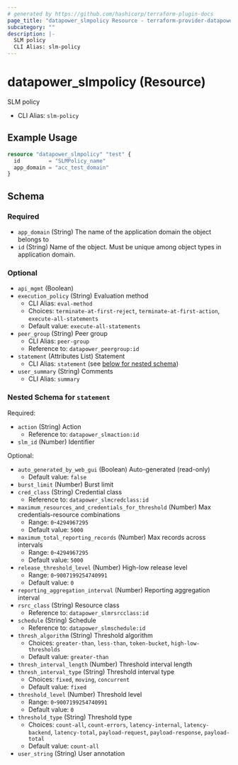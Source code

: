 ```yaml
---
# generated by https://github.com/hashicorp/terraform-plugin-docs
page_title: "datapower_slmpolicy Resource - terraform-provider-datapower"
subcategory: ""
description: |-
  SLM policy
  CLI Alias: slm-policy
---
```


# datapower_slmpolicy (Resource)

SLM policy
  - CLI Alias: `slm-policy`

## Example Usage

```terraform
resource "datapower_slmpolicy" "test" {
  id         = "SLMPolicy_name"
  app_domain = "acc_test_domain"
}
```

<!-- schema generated by tfplugindocs -->
## Schema

### Required

- `app_domain` (String) The name of the application domain the object belongs to
- `id` (String) Name of the object. Must be unique among object types in application domain.

### Optional

- `api_mgmt` (Boolean)
- `execution_policy` (String) Evaluation method
  - CLI Alias: `eval-method`
  - Choices: `terminate-at-first-reject`, `terminate-at-first-action`, `execute-all-statements`
  - Default value: `execute-all-statements`
- `peer_group` (String) Peer group
  - CLI Alias: `peer-group`
  - Reference to: `datapower_peergroup:id`
- `statement` (Attributes List) Statement
  - CLI Alias: `statement` (see [below for nested schema](#nestedatt--statement))
- `user_summary` (String) Comments
  - CLI Alias: `summary`

<a id="nestedatt--statement"></a>
### Nested Schema for `statement`

Required:

- `action` (String) Action
  - Reference to: `datapower_slmaction:id`
- `slm_id` (Number) Identifier

Optional:

- `auto_generated_by_web_gui` (Boolean) Auto-generated (read-only)
  - Default value: `false`
- `burst_limit` (Number) Burst limit
- `cred_class` (String) Credential class
  - Reference to: `datapower_slmcredclass:id`
- `maximum_resources_and_credentials_for_threshold` (Number) Max credentials-resource combinations
  - Range: `0`-`4294967295`
  - Default value: `5000`
- `maximum_total_reporting_records` (Number) Max records across intervals
  - Range: `0`-`4294967295`
  - Default value: `5000`
- `release_threshold_level` (Number) High-low release level
  - Range: `0`-`9007199254740991`
  - Default value: `0`
- `reporting_aggregation_interval` (Number) Reporting aggregation interval
- `rsrc_class` (String) Resource class
  - Reference to: `datapower_slmrsrcclass:id`
- `schedule` (String) Schedule
  - Reference to: `datapower_slmschedule:id`
- `thresh_algorithm` (String) Threshold algorithm
  - Choices: `greater-than`, `less-than`, `token-bucket`, `high-low-thresholds`
  - Default value: `greater-than`
- `thresh_interval_length` (Number) Threshold interval length
- `thresh_interval_type` (String) Threshold interval type
  - Choices: `fixed`, `moving`, `concurrent`
  - Default value: `fixed`
- `threshold_level` (Number) Threshold level
  - Range: `0`-`9007199254740991`
  - Default value: `0`
- `threshold_type` (String) Threshold type
  - Choices: `count-all`, `count-errors`, `latency-internal`, `latency-backend`, `latency-total`, `payload-request`, `payload-response`, `payload-total`
  - Default value: `count-all`
- `user_string` (String) User annotation
